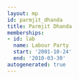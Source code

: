 ```yaml
---
layout: mp
id: parmjit_dhanda
title: Parmjit Dhanda
memberships:
- id: lab
  name: Labour Party
  start: '2001-10-24'
  end: '2010-03-30'
autogenerated: true
---
```

